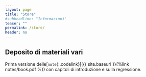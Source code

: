 ```yaml
---
layout: page
title: "Store"
#subheadline: "Informazioni"
teaser: ""
permalink: /store/
header: no
---
```


## Deposito di materiali vari

<!--Una raccolta di note è in fase di preparazione e sarà resa disponibile con il procedere del corso.-->
<!--1. [`Introduzione.`{:.filelink}]({{ site.baseurl }}{%link slides/introduction.pdf %}) Sommario degli obiettivi e dei contenuti del corso-->

<!--1. [`Richiami di probabilita' e statistica.`{:.filelink}]({{ site.baseurl }}{%link slides/probstat.pdf %}) Riassunto dei concetti fondamentali del caclcolo delle probablità e della statistica utili nell'ambito del corso-->


Prima versione delle[`note`{:.codelink}]({{ site.baseurl }}{%link notes/book.pdf %}) con capitoli di introduzione e sulla regressione.


